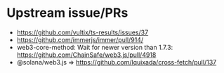 # Upstream issue/PRs

- <https://github.com/vultix/ts-results/issues/37>
- <https://github.com/immerjs/immer/pull/914/>
- web3-core-method: Wait for newer version than 1.7.3: <https://github.com/ChainSafe/web3.js/pull/4918>
- @solana/web3.js => <https://github.com/lquixada/cross-fetch/pull/137>
